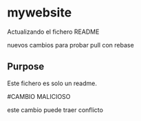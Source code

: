 # mywebsite

Actualizando el fichero README

nuevos cambios para probar pull con rebase

## Purpose

Este fichero es solo un readme.

#CAMBIO MALICIOSO

este cambio puede traer conflicto
